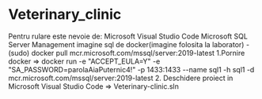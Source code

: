 # Veterinary_clinic
Pentru rulare este nevoie de:
	Microsoft Visual Studio Code
	Microsoft SQL Server Management
	imagine sql de docker(imagine folosita la laborator) -(sudo) docker pull mcr.microsoft.com/mssql/server:2019-latest
1.Pornire docker => docker run -e "ACCEPT_EULA=Y" -e "SA_PASSWORD=parolaAiaPuternic4!" -p 1433:1433 --name sql1 -h sql1 -d mcr.microsoft.com/mssql/server:2019-latest
2. Deschidere proiect in Microsoft Visual Studio Code => Veterinary-clinic.sln 
